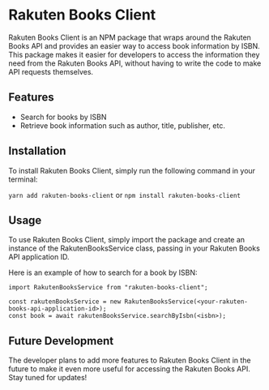 # Rakuten Books Client

Rakuten Books Client is an NPM package that wraps around the Rakuten Books API and provides an easier way to access book information by ISBN. This package makes it easier for developers to access the information they need from the Rakuten Books API, without having to write the code to make API requests themselves.

## Features
* Search for books by ISBN
* Retrieve book information such as author, title, publisher, etc.

## Installation

To install Rakuten Books Client, simply run the following command in your terminal:

```yarn add rakuten-books-client``` or ```npm install rakuten-books-client```

## Usage

To use Rakuten Books Client, simply import the package and create an instance of the RakutenBooksService class, passing in your Rakuten Books API application ID.

Here is an example of how to search for a book by ISBN:

```
import RakutenBooksService from "rakuten-books-client";

const rakutenBooksService = new RakutenBooksService(<your-rakuten-books-api-application-id>);
const book = await rakutenBooksService.searchByIsbn(<isbn>);
```

## Future Development

The developer plans to add more features to Rakuten Books Client in the future to make it even more useful for accessing the Rakuten Books API. Stay tuned for updates!